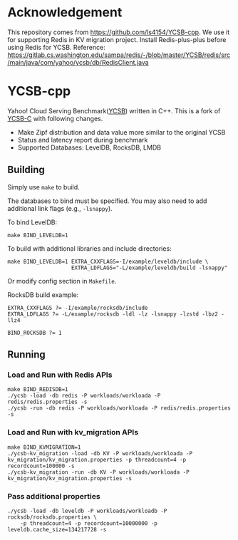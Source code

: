 # Acknowledgement

This repository comes from https://github.com/ls4154/YCSB-cpp. We use it for supporting Redis in KV migration project.
Install Redis-plus-plus before using Redis for YCSB.
Reference: https://gitlab.cs.washington.edu/sampa/redis/-/blob/master/YCSB/redis/src/main/java/com/yahoo/ycsb/db/RedisClient.java



# YCSB-cpp

Yahoo! Cloud Serving Benchmark([YCSB](https://github.com/brianfrankcooper/YCSB/wiki)) written in C++.
This is a fork of [YCSB-C](https://github.com/basicthinker/YCSB-C) with following changes.

 * Make Zipf distribution and data value more similar to the original YCSB
 * Status and latency report during benchmark
 * Supported Databases: LevelDB, RocksDB, LMDB

## Building

Simply use `make` to build.

The databases to bind must be specified. You may also need to add additional link flags (e.g., `-lsnappy`).

To bind LevelDB:
```
make BIND_LEVELDB=1
```

To build with additional libraries and include directories:
```
make BIND_LEVELDB=1 EXTRA_CXXFLAGS=-I/example/leveldb/include \
                    EXTRA_LDFLAGS="-L/example/leveldb/build -lsnappy"
```

Or modify config section in `Makefile`.

RocksDB build example:
```
EXTRA_CXXFLAGS ?= -I/example/rocksdb/include
EXTRA_LDFLAGS ?= -L/example/rocksdb -ldl -lz -lsnappy -lzstd -lbz2 -llz4

BIND_ROCKSDB ?= 1
```

## Running

### Load and Run with Redis APIs
```
make BIND_REDISDB=1
./ycsb -load -db redis -P workloads/workloada -P redis/redis.properties -s
./ycsb -run -db redis -P workloads/workloada -P redis/redis.properties -s
```

### Load and Run with kv_migration APIs
```
make BIND_KVMIGRATION=1
./ycsb-kv_migration -load -db KV -P workloads/workloada -P kv_migration/kv_migration.properties -p threadcount=4 -p recordcount=100000 -s
./ycsb-kv_migration -run -db KV -P workloads/workloada -P kv_migration/kv_migration.properties -s
```

### Pass additional properties
```
./ycsb -load -db leveldb -P workloads/workloadb -P rocksdb/rocksdb.properties \
    -p threadcount=4 -p recordcount=10000000 -p leveldb.cache_size=134217728 -s
```


